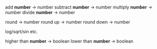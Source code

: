 add __number__              -> number
subtract __number__         -> number
multiply __number__         -> number
divide __number__           -> number

round                       -> number
round up                    -> number
round down                  -> number

log/sqrt/sin etc.

higher than __number__      -> boolean
lower than __number__       -> boolean

